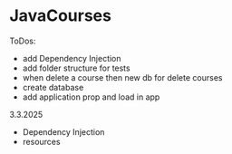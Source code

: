 # JavaCourses
ToDos: <br>
- add Dependency Injection
- add folder structure for tests
- when delete a course then new db for delete courses
- create database 
- add application prop and load in app

3.3.2025 <br>
- Dependency Injection
- resources